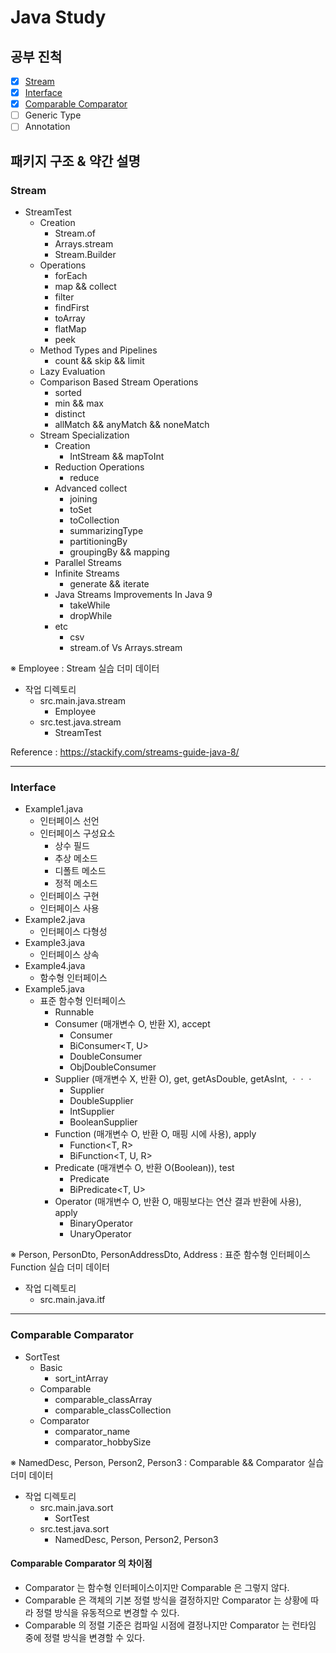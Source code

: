 # Java Study

## 공부 진척

- [x] [Stream](#Stream)
- [x] [Interface](#Interface)
- [x] [Comparable Comparator](#Comparable-Comparator)
- [ ] Generic Type
- [ ] Annotation

## 패키지 구조 & 약간 설명

### Stream

- StreamTest
  - Creation
    - Stream.of
    - Arrays.stream
    - Stream.Builder<T>
  - Operations
    - forEach
    - map && collect
    - filter
    - findFirst
    - toArray
    - flatMap
    - peek
  - Method Types and Pipelines
    - count && skip && limit
  - Lazy Evaluation
  - Comparison Based Stream Operations
    - sorted
    - min && max
    - distinct
    - allMatch && anyMatch && noneMatch
  - Stream Specialization
    - Creation
      - IntStream && mapToInt
    - Reduction Operations
      - reduce
    - Advanced collect
      - joining
      - toSet
      - toCollection
      - summarizingType
      - partitioningBy
      - groupingBy && mapping
    - Parallel Streams
    - Infinite Streams
      - generate && iterate
    - Java Streams Improvements In Java 9
      - takeWhile
      - dropWhile
    - etc
      - csv
      - stream.of Vs Arrays.stream

※ Employee : Stream 실습 더미 데이터

- 작업 디렉토리
  - src.main.java.stream
    - Employee
  - src.test.java.stream
    - StreamTest

Reference : https://stackify.com/streams-guide-java-8/

***

### Interface

- Example1.java
  - 인터페이스 선언
  - 인터페이스 구성요소
    - 상수 필드
    - 추상 메소드
    - 디폴트 메소드
    - 정적 메소드
  - 인터페이스 구현
  - 인터페이스 사용
- Example2.java
    - 인터페이스 다형성
- Example3.java
    - 인터페이스 상속
- Example4.java
    - 함수형 인터페이스
- Example5.java
  - 표준 함수형 인터페이스
    - Runnable
    - Consumer (매개변수 O, 반환 X), accept
      - Consumer<T>
      - BiConsumer<T, U>
      - DoubleConsumer
      - ObjDoubleConsumer<T>
    - Supplier (매개변수 X, 반환 O), get, getAsDouble, getAsInt, ㆍㆍㆍ
      - Supplier<T>
      - DoubleSupplier
      - IntSupplier
      - BooleanSupplier
    - Function (매개변수 O, 반환 O, 매핑 시에 사용), apply
      - Function<T, R>
      - BiFunction<T, U, R>
    - Predicate (매개변수 O, 반환 O(Boolean)), test
      - Predicate<T>
      - BiPredicate<T, U>
    - Operator (매개변수 O, 반환 O, 매핑보다는 연산 결과 반환에 사용), apply
      - BinaryOperator<T>
      - UnaryOperator<T>
              
※ Person, PersonDto, PersonAddressDto, Address : 표준 함수형 인터페이스 Function 실습 더미 데이터

- 작업 디렉토리
  - src.main.java.itf
    
***
    
### Comparable Comparator

- SortTest
  - Basic
    - sort_intArray
  - Comparable
    - comparable_classArray
    - comparable_classCollection
  - Comparator
    - comparator_name
    - comparator_hobbySize
    
※ NamedDesc, Person, Person2, Person3 : Comparable && Comparator 실습 더미 데이터

- 작업 디렉토리
  - src.main.java.sort
    - SortTest
  - src.test.java.sort
    - NamedDesc, Person, Person2, Person3

#### Comparable Comparator 의 차이점

- Comparator 는 함수형 인터페이스이지만 Comparable 은 그렇지 않다.
- Comparable 은 객체의 기본 정렬 방식을 결정하지만 Comparator 는 상황에 따라 정렬 방식을 유동적으로 변경할 수 있다.
- Comparable 의 정렬 기준은 컴파일 시점에 결정나지만 Comparator 는 런타임 중에 정렬 방식을 변경할 수 있다.
    
